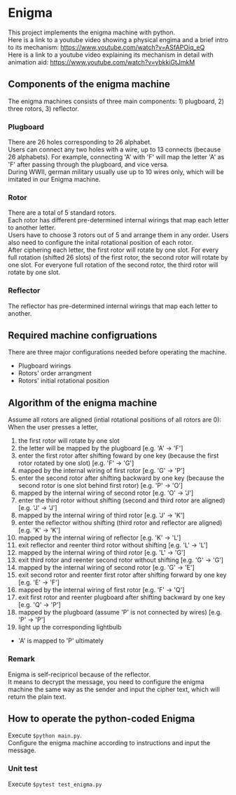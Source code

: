 # Enigma

This project implements the enigma machine with python. <br />
Here is a link to a youtube video showing a physical engima and a brief intro to its mechanism: https://www.youtube.com/watch?v=ASfAPOiq_eQ <br />
Here is a link to a youtube video explaining its mechanism in detail with animation aid: https://www.youtube.com/watch?v=ybkkiGtJmkM <br />

## Components of the enigma machine
The enigma machines consists of three main components: 1) plugboard, 2) three rotors, 3) reflector. <br />

### Plugboard
There are 26 holes corresponding to 26 alphabet. <br />
Users can connect any two holes with a wire, up to 13 connects (because 26 alphabets). For example, connecting 'A' with 'F' will map the letter 'A' as 'F' after passing through the plugboard, and vice versa. <br />
During WWII, german military usually use up to 10 wires only, which will be imitated in our Enigma machine.

### Rotor
There are a total of 5 standard rotors. <br />
Each rotor has different pre-determined internal wirings that map each letter to another letter. <br />
Users have to choose 3 rotors out of 5 and arrange them in any order. Users also need to configure the inital rotational position of each rotor. <br />
After ciphering each letter, the first rotor will rotate by one slot. For every full rotation (shifted 26 slots) of the first rotor, the second rotor will rotate by one slot. For everyone full rotation of the second rotor, the third rotor will rotate by one slot. <br />

### Reflector
The reflector has pre-determined internal wirings that map each letter to another.

## Required machine configruations
There are three major configurations needed before operating the machine. <br />
- Plugboard wirings
- Rotors' order arrangment
- Rotors' initial rotational position

## Algorithm of the enigma machine
Assume all rotors are aligned (intial rotational positions of all rotors are 0): <br />
When the user presses a letter, <br /> 
1. the first rotor will rotate by one slot
2. the letter will be mapped by the plugboard [e.g. 'A' -> 'F']
3. enter the first rotor after shifting foward by one key (because the first rotor rotated by one slot) [e.g. 'F' -> 'G']
4. mapped by the internal wiring of first rotor [e.g. 'G' -> 'P']
5. enter the second rotor after shifting backward by one key (because the second rotor is one slot behind first rotor) [e.g. 'P' -> 'O']
6. mapped by the internal wiring of second rotor [e.g. 'O' -> 'J']
7. enter the third rotor without shifting (second and third rotor are aligned) [e.g. 'J' -> 'J']
8. mapped by the internal wiring of third rotor [e.g. 'J' -> 'K']
9. enter the reflector withou shifting (third rotor and reflector are aligned) [e.g. 'K' -> 'K']
10. mapped by the internal wiring of reflector [e.g. 'K' -> 'L']
11. exit reflector and reenter third rotor without shifting [e.g. 'L' -> 'L']
12. mapped by the internal wiring of third rotor [e.g. 'L' -> 'G']
13. exit third rotor and reenter second rotor without shifting [e.g. 'G' -> 'G']
14. mapped by the internal wiring of second rotor [e.g. 'G' -> 'E']
15. exit second rotor and reenter first rotor after shifting forward by one key [e.g. 'E' -> 'F']
16. mapped by the internal wiring of first rotor [e.g. 'F' -> 'Q']
17. exit first rotor and reenter plugboard after shifting backward by one key [e.g. 'Q' -> 'P']
18. mapped by the plugboard (assume 'P' is not connected by wires) [e.g. 'P' -> 'P']
19. light up the corresponding lightbulb 
- 'A' is mapped to 'P' ultimately

### Remark
Enigma is self-recipricol because of the reflector. <br />
It means to decrypt the message, you need to configure the enigma machine the same way as the sender and input the cipher text, which will return the plain text.

## How to operate the python-coded Enigma
Execute `$python main.py`. <br />
Configure the enigma machine according to instructions and input the message. <br />

### Unit test
Execute `$pytest test_enigma.py`

